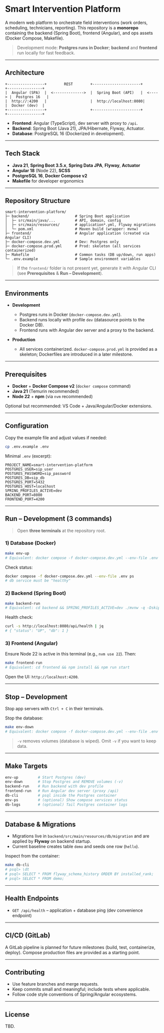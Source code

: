 # Smart Intervention Platform

A modern web platform to orchestrate field interventions (work orders, scheduling, technicians, reporting). This repository is a **monorepo** containing the backend (Spring Boot), frontend (Angular), and ops assets (Docker Compose, Makefile).

> Development mode: **Postgres runs in Docker**; **backend** and **frontend** run locally for fast feedback.

---

## Architecture

```
+-----------------+        REST        +----------------------+         +----------------+
|  Angular (SPA)  |  <-------------->  |  Spring Boot (API)   |  <----> |  Postgres 16   |
|  http://:4200   |                    |  http://localhost:8080|        |  Docker (dev)  |
+-----------------+                    +----------------------+         +----------------+
```

* **Frontend**: Angular (TypeScript), dev server with proxy to `/api`.
* **Backend**: Spring Boot (Java 21), JPA/Hibernate, Flyway, Actuator.
* **Database**: PostgreSQL 16 (Dockerized in development).

---

## Tech Stack

* **Java 21**, **Spring Boot 3.5.x**, **Spring Data JPA**, **Flyway**, **Actuator**
* **Angular 18** (Node 22), **SCSS**
* **PostgreSQL 16**, **Docker Compose v2**
* **Makefile** for developer ergonomics

---

## Repository Structure

```
smart-intervention-platform/
├─ backend/                     # Spring Boot application
│  ├─ src/main/java/...         # API, domain, config
│  ├─ src/main/resources/       # application*.yml, Flyway migrations
│  └─ pom.xml                   # Maven build (wrapper: mvnw)
├─ frontend/                    # Angular application (created via Angular CLI)
├─ docker-compose.dev.yml       # Dev: Postgres only
├─ docker-compose.prod.yml      # Prod: skeleton (all services containerized)
├─ Makefile                     # Common tasks (DB up/down, run apps)
└─ .env.example                 # Sample environment variables
```

> If the `frontend/` folder is not present yet, generate it with Angular CLI (see **Prerequisites** & **Run – Development**).

---

## Environments

* **Development**

  * Postgres runs in Docker (`docker-compose.dev.yml`).
  * Backend runs locally with profile `dev` (datasource points to the Docker DB).
  * Frontend runs with Angular dev server and a proxy to the backend.
* **Production**

  * All services containerized. `docker-compose.prod.yml` is provided as a skeleton; Dockerfiles are introduced in a later milestone.

---

## Prerequisites

* **Docker** + **Docker Compose v2** (`docker compose` command)
* **Java 21** (Temurin recommended)
* **Node 22** + **npm** (via `nvm` recommended)

Optional but recommended: VS Code + Java/Angular/Docker extensions.

---

## Configuration

Copy the example file and adjust values if needed:

```bash
cp .env.example .env
```

Minimal `.env` (excerpt):

```env
PROJECT_NAME=smart-intervention-platform
POSTGRES_USER=sip_user
POSTGRES_PASSWORD=sip_password
POSTGRES_DB=sip_db
POSTGRES_PORT=5432
POSTGRES_HOST=localhost
SPRING_PROFILES_ACTIVE=dev
BACKEND_PORT=8080
FRONTEND_PORT=4200
```

---

## Run – Development (3 commands)

> Open **three terminals** at the repository root.

### 1) Database (Docker)

```bash
make env-up
# Equivalent: docker compose -f docker-compose.dev.yml --env-file .env up -d
```

Check status:

```bash
docker compose -f docker-compose.dev.yml --env-file .env ps
# db service must be "healthy"
```

### 2) Backend (Spring Boot)

```bash
make backend-run
# Equivalent: cd backend && SPRING_PROFILES_ACTIVE=dev ./mvnw -q -DskipTests spring-boot:run
```

Health check:

```bash
curl -s http://localhost:8080/api/health | jq
# { "status": "UP", "db": 1 }
```

### 3) Frontend (Angular)

Ensure Node 22 is active in this terminal (e.g., `nvm use 22`). Then:

```bash
make frontend-run
# Equivalent: cd frontend && npm install && npm run start
```

Open the UI: `http://localhost:4200`.

---

## Stop – Development

Stop app servers with `Ctrl + C` in their terminals.

Stop the database:

```bash
make env-down
# Equivalent: docker compose -f docker-compose.dev.yml --env-file .env down -v
```

> `-v` removes volumes (database is wiped). Omit `-v` if you want to keep data.

---

## Make Targets

```makefile
env-up         # Start Postgres (dev)
env-down       # Stop Postgres and REMOVE volumes (-v)
backend-run    # Run backend with dev profile
frontend-run   # Run Angular dev server (proxy /api)
db-cli         # psql inside the Postgres container
env-ps         # (optional) Show compose services status
db-logs        # (optional) Tail Postgres container logs
```

---

## Database & Migrations

* Migrations live in `backend/src/main/resources/db/migration` and are applied by **Flyway** on backend startup.
* Current baseline creates table `demo` and seeds one row (`hello`).

Inspect from the container:

```bash
make db-cli
# psql> \dt
# psql> SELECT * FROM flyway_schema_history ORDER BY installed_rank;
# psql> SELECT * FROM demo;
```

---

## Health Endpoints

* `GET /api/health` – application + database ping (dev convenience endpoint)

---

## CI/CD (GitLab)

A GitLab pipeline is planned for future milestones (build, test, containerize, deploy). Compose production files are provided as a starting point.

---

## Contributing

* Use feature branches and merge requests.
* Keep commits small and meaningful; include tests where applicable.
* Follow code style conventions of Spring/Angular ecosystems.

---

## License

TBD.